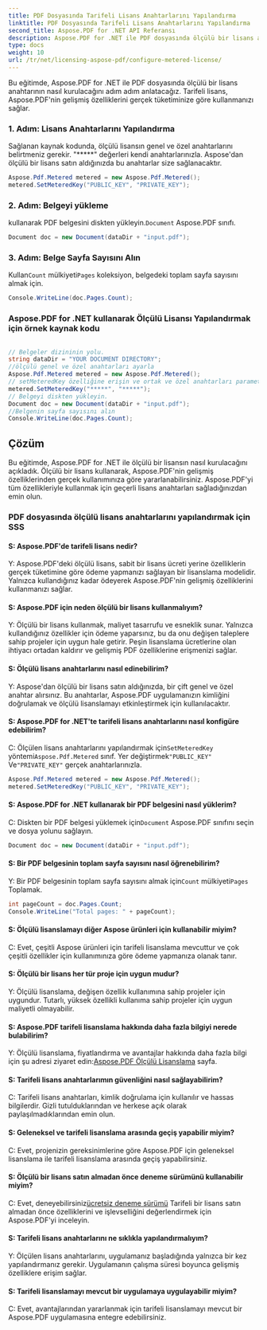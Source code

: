 ```yaml
---
title: PDF Dosyasında Tarifeli Lisans Anahtarlarını Yapılandırma
linktitle: PDF Dosyasında Tarifeli Lisans Anahtarlarını Yapılandırma
second_title: Aspose.PDF for .NET API Referansı
description: Aspose.PDF for .NET ile PDF dosyasında ölçülü bir lisans anahtarı ayarlamak ve gelişmiş özelliklerden yararlanmak için adım adım kılavuz.
type: docs
weight: 10
url: /tr/net/licensing-aspose-pdf/configure-metered-license/
---
```

Bu eğitimde, Aspose.PDF for .NET ile PDF dosyasında ölçülü bir lisans anahtarının nasıl kurulacağını adım adım anlatacağız. Tarifeli lisans, Aspose.PDF'nin gelişmiş özelliklerini gerçek tüketiminize göre kullanmanızı sağlar.

### 1. Adım: Lisans Anahtarlarını Yapılandırma

Sağlanan kaynak kodunda, ölçülü lisansın genel ve özel anahtarlarını belirtmeniz gerekir. "*****" değerleri kendi anahtarlarınızla. Aspose'dan ölçülü bir lisans satın aldığınızda bu anahtarlar size sağlanacaktır.

```csharp
Aspose.Pdf.Metered metered = new Aspose.Pdf.Metered();
metered.SetMeteredKey("PUBLIC_KEY", "PRIVATE_KEY");
```

### 2. Adım: Belgeyi yükleme

 kullanarak PDF belgesini diskten yükleyin.`Document` Aspose.PDF sınıfı.

```csharp
Document doc = new Document(dataDir + "input.pdf");
```

### 3. Adım: Belge Sayfa Sayısını Alın

 Kullan`Count` mülkiyeti`Pages` koleksiyon, belgedeki toplam sayfa sayısını almak için.

```csharp
Console.WriteLine(doc.Pages.Count);
```

### Aspose.PDF for .NET kullanarak Ölçülü Lisansı Yapılandırmak için örnek kaynak kodu 

```csharp

// Belgeler dizininin yolu.
string dataDir = "YOUR DOCUMENT DIRECTORY";
//ölçülü genel ve özel anahtarları ayarla
Aspose.Pdf.Metered metered = new Aspose.Pdf.Metered();
// setMeteredKey özelliğine erişin ve ortak ve özel anahtarları parametre olarak iletin
metered.SetMeteredKey("*****", "*****");
// Belgeyi diskten yükleyin.
Document doc = new Document(dataDir + "input.pdf");
//Belgenin sayfa sayısını alın
Console.WriteLine(doc.Pages.Count);

```

## Çözüm

Bu eğitimde, Aspose.PDF for .NET ile ölçülü bir lisansın nasıl kurulacağını açıkladık. Ölçülü bir lisans kullanarak, Aspose.PDF'nin gelişmiş özelliklerinden gerçek kullanımınıza göre yararlanabilirsiniz. Aspose.PDF'yi tüm özellikleriyle kullanmak için geçerli lisans anahtarları sağladığınızdan emin olun.

### PDF dosyasında ölçülü lisans anahtarlarını yapılandırmak için SSS

#### S: Aspose.PDF'de tarifeli lisans nedir?

Y: Aspose.PDF'deki ölçülü lisans, sabit bir lisans ücreti yerine özelliklerin gerçek tüketimine göre ödeme yapmanızı sağlayan bir lisanslama modelidir. Yalnızca kullandığınız kadar ödeyerek Aspose.PDF'nin gelişmiş özelliklerini kullanmanızı sağlar.

#### S: Aspose.PDF için neden ölçülü bir lisans kullanmalıyım?

Y: Ölçülü bir lisans kullanmak, maliyet tasarrufu ve esneklik sunar. Yalnızca kullandığınız özellikler için ödeme yaparsınız, bu da onu değişen taleplere sahip projeler için uygun hale getirir. Peşin lisanslama ücretlerine olan ihtiyacı ortadan kaldırır ve gelişmiş PDF özelliklerine erişmenizi sağlar.

#### S: Ölçülü lisans anahtarlarını nasıl edinebilirim?

Y: Aspose'dan ölçülü bir lisans satın aldığınızda, bir çift genel ve özel anahtar alırsınız. Bu anahtarlar, Aspose.PDF uygulamanızın kimliğini doğrulamak ve ölçülü lisanslamayı etkinleştirmek için kullanılacaktır.

#### S: Aspose.PDF for .NET'te tarifeli lisans anahtarlarını nasıl konfigüre edebilirim?

 C: Ölçülen lisans anahtarlarını yapılandırmak için`SetMeteredKey` yöntemi`Aspose.Pdf.Metered` sınıf. Yer değiştirmek`"PUBLIC_KEY"` Ve`"PRIVATE_KEY"` gerçek anahtarlarınızla.

```csharp
Aspose.Pdf.Metered metered = new Aspose.Pdf.Metered();
metered.SetMeteredKey("PUBLIC_KEY", "PRIVATE_KEY");
```

#### S: Aspose.PDF for .NET kullanarak bir PDF belgesini nasıl yüklerim?

 C: Diskten bir PDF belgesi yüklemek için`Document` Aspose.PDF sınıfını seçin ve dosya yolunu sağlayın.

```csharp
Document doc = new Document(dataDir + "input.pdf");
```

#### S: Bir PDF belgesinin toplam sayfa sayısını nasıl öğrenebilirim?

 Y: Bir PDF belgesinin toplam sayfa sayısını almak için`Count` mülkiyeti`Pages` Toplamak.

```csharp
int pageCount = doc.Pages.Count;
Console.WriteLine("Total pages: " + pageCount);
```

#### S: Ölçülü lisanslamayı diğer Aspose ürünleri için kullanabilir miyim?

C: Evet, çeşitli Aspose ürünleri için tarifeli lisanslama mevcuttur ve çok çeşitli özellikler için kullanımınıza göre ödeme yapmanıza olanak tanır.

#### S: Ölçülü bir lisans her tür proje için uygun mudur?

Y: Ölçülü lisanslama, değişen özellik kullanımına sahip projeler için uygundur. Tutarlı, yüksek özellikli kullanıma sahip projeler için uygun maliyetli olmayabilir.

#### S: Aspose.PDF tarifeli lisanslama hakkında daha fazla bilgiyi nerede bulabilirim?

 Y: Ölçülü lisanslama, fiyatlandırma ve avantajlar hakkında daha fazla bilgi için şu adresi ziyaret edin:[Aspose.PDF Ölçülü Lisanslama](https://purchase.aspose.com/pricing/pdf/net) sayfa.

#### S: Tarifeli lisans anahtarlarımın güvenliğini nasıl sağlayabilirim?

C: Tarifeli lisans anahtarları, kimlik doğrulama için kullanılır ve hassas bilgilerdir. Gizli tutulduklarından ve herkese açık olarak paylaşılmadıklarından emin olun.

#### S: Geleneksel ve tarifeli lisanslama arasında geçiş yapabilir miyim?

C: Evet, projenizin gereksinimlerine göre Aspose.PDF için geleneksel lisanslama ile tarifeli lisanslama arasında geçiş yapabilirsiniz.

#### S: Ölçülü bir lisans satın almadan önce deneme sürümünü kullanabilir miyim?

 C: Evet, deneyebilirsiniz[ücretsiz deneme sürümü](https://products.aspose.com/pdf/net) Tarifeli bir lisans satın almadan önce özelliklerini ve işlevselliğini değerlendirmek için Aspose.PDF'yi inceleyin.

#### S: Tarifeli lisans anahtarlarını ne sıklıkla yapılandırmalıyım?

Y: Ölçülen lisans anahtarlarını, uygulamanız başladığında yalnızca bir kez yapılandırmanız gerekir. Uygulamanın çalışma süresi boyunca gelişmiş özelliklere erişim sağlar.

#### S: Tarifeli lisanslamayı mevcut bir uygulamaya uygulayabilir miyim?

C: Evet, avantajlarından yararlanmak için tarifeli lisanslamayı mevcut bir Aspose.PDF uygulamasına entegre edebilirsiniz.